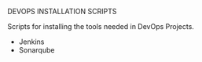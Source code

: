DEVOPS INSTALLATION SCRIPTS

Scripts for installing the tools needed in DevOps Projects.

- Jenkins
- Sonarqube
